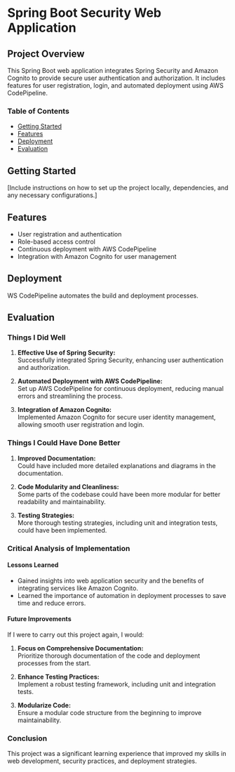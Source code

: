 
# Spring Boot Security Web Application

## Project Overview
This Spring Boot web application integrates Spring Security and Amazon Cognito to provide secure user authentication and authorization. It includes features for user registration, login, and automated deployment using AWS CodePipeline.

### Table of Contents
- [Getting Started](#getting-started)
- [Features](#features)
- [Deployment](#deployment)
- [Evaluation](#evaluation)


## Getting Started
[Include instructions on how to set up the project locally, dependencies, and any necessary configurations.]

## Features
- User registration and authentication
- Role-based access control
- Continuous deployment with AWS CodePipeline
- Integration with Amazon Cognito for user management

## Deployment
WS CodePipeline automates the build and deployment processes.

## Evaluation

### Things I Did Well
1. **Effective Use of Spring Security:**  
   Successfully integrated Spring Security, enhancing user authentication and authorization.

2. **Automated Deployment with AWS CodePipeline:**  
   Set up AWS CodePipeline for continuous deployment, reducing manual errors and streamlining the process.

3. **Integration of Amazon Cognito:**  
   Implemented Amazon Cognito for secure user identity management, allowing smooth user registration and login.

### Things I Could Have Done Better
1. **Improved Documentation:**  
   Could have included more detailed explanations and diagrams in the documentation.

2. **Code Modularity and Cleanliness:**  
   Some parts of the codebase could have been more modular for better readability and maintainability.

3. **Testing Strategies:**  
   More thorough testing strategies, including unit and integration tests, could have been implemented.

### Critical Analysis of Implementation

#### Lessons Learned
- Gained insights into web application security and the benefits of integrating services like Amazon Cognito.
- Learned the importance of automation in deployment processes to save time and reduce errors.

#### Future Improvements
If I were to carry out this project again, I would:
1. **Focus on Comprehensive Documentation:**  
   Prioritize thorough documentation of the code and deployment processes from the start.

2. **Enhance Testing Practices:**  
   Implement a robust testing framework, including unit and integration tests.

3. **Modularize Code:**  
   Ensure a modular code structure from the beginning to improve maintainability.

### Conclusion
This project was a significant learning experience that improved my skills in web development, security practices, and deployment strategies.


